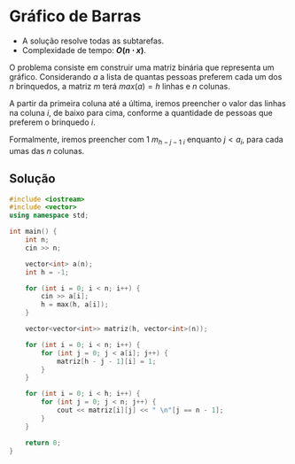 # Gráfico de Barras

- A solução resolve todas as subtarefas.
- Complexidade de tempo: **$O(n \cdot x)$**.

O problema consiste em construir uma matriz binária que representa um gráfico. Considerando $a$ a lista de quantas pessoas preferem cada um dos $n$ brinquedos, a matriz $m$ terá $max(a) = h$ linhas e $n$ colunas.

A partir da primeira coluna até a última, iremos preencher o valor das linhas na coluna $i$, de baixo para cima, conforme a quantidade de pessoas que preferem o brinquedo $i$.

Formalmente, iremos preencher com $1$ $m_{h - j - 1 \ i}$ enquanto $j < a_{i}$, para cada umas das $n$ colunas.

## Solução

```cpp
#include <iostream>
#include <vector>
using namespace std;

int main() {
    int n;
    cin >> n;

    vector<int> a(n);
    int h = -1;

    for (int i = 0; i < n; i++) {
        cin >> a[i];
        h = max(h, a[i]);
    }

    vector<vector<int>> matriz(h, vector<int>(n));

    for (int i = 0; i < n; i++) {
        for (int j = 0; j < a[i]; j++) {
            matriz[h - j - 1][i] = 1;
        }
    }

    for (int i = 0; i < h; i++) {
        for (int j = 0; j < n; j++) {
            cout << matriz[i][j] << " \n"[j == n - 1];
        }
    }

	return 0;
}
```